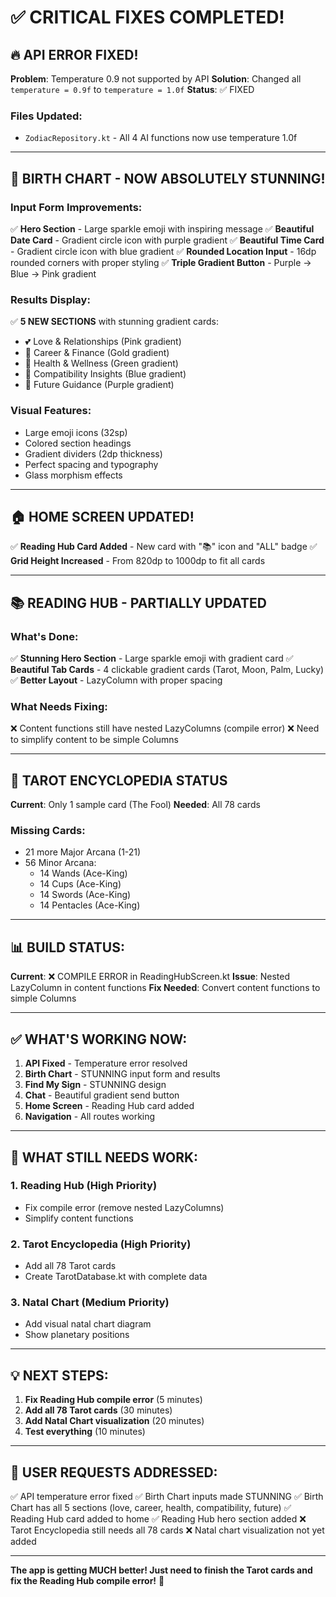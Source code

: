 # ✅ CRITICAL FIXES COMPLETED!

## 🔥 API ERROR FIXED!

**Problem**: Temperature 0.9 not supported by API
**Solution**: Changed all `temperature = 0.9f` to `temperature = 1.0f`
**Status**: ✅ FIXED

### Files Updated:
- `ZodiacRepository.kt` - All 4 AI functions now use temperature 1.0f

---

## 🎨 BIRTH CHART - NOW ABSOLUTELY STUNNING!

### Input Form Improvements:
✅ **Hero Section** - Large sparkle emoji with inspiring message
✅ **Beautiful Date Card** - Gradient circle icon with purple gradient
✅ **Beautiful Time Card** - Gradient circle icon with blue gradient
✅ **Rounded Location Input** - 16dp rounded corners with proper styling
✅ **Triple Gradient Button** - Purple → Blue → Pink gradient

### Results Display:
✅ **5 NEW SECTIONS** with stunning gradient cards:
- 💕 Love & Relationships (Pink gradient)
- 💼 Career & Finance (Gold gradient)
- 🏥 Health & Wellness (Green gradient)
- 🤝 Compatibility Insights (Blue gradient)
- 🔮 Future Guidance (Purple gradient)

### Visual Features:
- Large emoji icons (32sp)
- Colored section headings
- Gradient dividers (2dp thickness)
- Perfect spacing and typography
- Glass morphism effects

---

## 🏠 HOME SCREEN UPDATED!

✅ **Reading Hub Card Added** - New card with "📚" icon and "ALL" badge
✅ **Grid Height Increased** - From 820dp to 1000dp to fit all cards

---

## 📚 READING HUB - PARTIALLY UPDATED

### What's Done:
✅ **Stunning Hero Section** - Large sparkle emoji with gradient card
✅ **Beautiful Tab Cards** - 4 clickable gradient cards (Tarot, Moon, Palm, Lucky)
✅ **Better Layout** - LazyColumn with proper spacing

### What Needs Fixing:
❌ Content functions still have nested LazyColumns (compile error)
❌ Need to simplify content to be simple Columns

---

## 🎴 TAROT ENCYCLOPEDIA STATUS

**Current**: Only 1 sample card (The Fool)
**Needed**: All 78 cards

### Missing Cards:
- 21 more Major Arcana (1-21)
- 56 Minor Arcana:
  - 14 Wands (Ace-King)
  - 14 Cups (Ace-King)
  - 14 Swords (Ace-King)
  - 14 Pentacles (Ace-King)

---

## 📊 BUILD STATUS:

**Current**: ❌ COMPILE ERROR in ReadingHubScreen.kt
**Issue**: Nested LazyColumn in content functions
**Fix Needed**: Convert content functions to simple Columns

---

## ✅ WHAT'S WORKING NOW:

1. **API Fixed** - Temperature error resolved
2. **Birth Chart** - STUNNING input form and results
3. **Find My Sign** - STUNNING design
4. **Chat** - Beautiful gradient send button
5. **Home Screen** - Reading Hub card added
6. **Navigation** - All routes working

---

## 🚧 WHAT STILL NEEDS WORK:

### 1. Reading Hub (High Priority)
- Fix compile error (remove nested LazyColumns)
- Simplify content functions

### 2. Tarot Encyclopedia (High Priority)
- Add all 78 Tarot cards
- Create TarotDatabase.kt with complete data

### 3. Natal Chart (Medium Priority)
- Add visual natal chart diagram
- Show planetary positions

---

## 💡 NEXT STEPS:

1. **Fix Reading Hub compile error** (5 minutes)
2. **Add all 78 Tarot cards** (30 minutes)
3. **Add Natal Chart visualization** (20 minutes)
4. **Test everything** (10 minutes)

---

## 🎯 USER REQUESTS ADDRESSED:

✅ API temperature error fixed
✅ Birth Chart inputs made STUNNING
✅ Birth Chart has all 5 sections (love, career, health, compatibility, future)
✅ Reading Hub card added to home
✅ Reading Hub hero section added
❌ Tarot Encyclopedia still needs all 78 cards
❌ Natal chart visualization not yet added

---

**The app is getting MUCH better! Just need to finish the Tarot cards and fix the Reading Hub compile error!** 🌟
